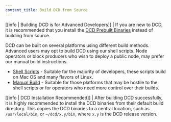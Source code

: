 ```yaml
---
content_title: Build DCD from Source
---
```


[[info | Building DCD is for Advanced Developers]]
| If you are new to DCD, it is recommended that you install the [DCD Prebuilt Binaries](../00_install-prebuilt-binaries.md) instead of building from source.

DCD can be built on several platforms using different build methods. Advanced users may opt to build DCD using our shell scripts. Node operators or block producers who wish to deploy a public node, may prefer our manual build instructions.

* [Shell Scripts](01_shell-scripts/index.md) - Suitable for the majority of developers, these scripts build on Mac OS and many flavors of Linux.
* [Manual Build](02_manual-build/index.md) - Suitable for those platforms that may be hostile to the shell scripts or for operators who need more control over their builds.

[[info | DCD Installation Recommended]]
| After building DCD successfully, it is highly recommended to install the DCD binaries from their default build directory. This copies the DCD binaries to a central location, such as `/usr/local/bin`, or `~/dcd/x.y/bin`, where `x.y` is the DCD release version.
